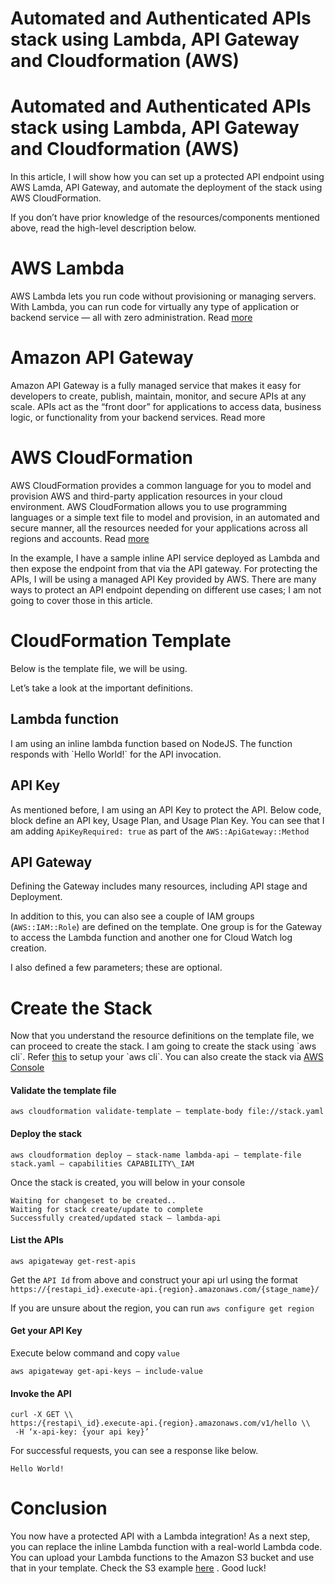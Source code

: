 # Automated and Authenticated APIs stack using Lambda, API Gateway and Cloudformation (AWS)


Automated and Authenticated APIs stack using Lambda, API Gateway and Cloudformation (AWS)
=========================================================================================

In this article, I will show how you can set up a protected API endpoint using AWS Lamda, API Gateway, and automate the deployment of the stack using AWS CloudFormation.

If you don’t have prior knowledge of the resources/components mentioned above, read the high-level description below.

AWS Lambda
==========

AWS Lambda lets you run code without provisioning or managing servers. With Lambda, you can run code for virtually any type of application or backend service — all with zero administration. Read [more](https://aws.amazon.com/lambda/)

Amazon API Gateway
==================

Amazon API Gateway is a fully managed service that makes it easy for developers to create, publish, maintain, monitor, and secure APIs at any scale. APIs act as the “front door” for applications to access data, business logic, or functionality from your backend services. Read more

AWS CloudFormation
==================

AWS CloudFormation provides a common language for you to model and provision AWS and third-party application resources in your cloud environment. AWS CloudFormation allows you to use programming languages or a simple text file to model and provision, in an automated and secure manner, all the resources needed for your applications across all regions and accounts. Read [more](https://aws.amazon.com/cloudformation/)

In the example, I have a sample inline API service deployed as Lambda and then expose the endpoint from that via the API gateway. For protecting the APIs, I will be using a managed API Key provided by AWS. There are many ways to protect an API endpoint depending on different use cases; I am not going to cover those in this article.

CloudFormation Template
=======================

Below is the template file, we will be using.

Let’s take a look at the important definitions.

Lambda function
---------------

I am using an inline lambda function based on NodeJS. The function responds with \`Hello World!\` for the API invocation.

API Key
-------

As mentioned before, I am using an API Key to protect the API. Below code, block define an API key, Usage Plan, and Usage Plan Key. You can see that I am adding `ApiKeyRequired: true` as part of the `AWS::ApiGateway::Method`

API Gateway
-----------

Defining the Gateway includes many resources, including API stage and Deployment.

In addition to this, you can also see a couple of IAM groups (`AWS::IAM::Role`) are defined on the template. One group is for the Gateway to access the Lambda function and another one for Cloud Watch log creation.

I also defined a few parameters; these are optional.

Create the Stack
================

Now that you understand the resource definitions on the template file, we can proceed to create the stack. I am going to create the stack using \`aws cli\`. Refer [this](https://docs.aws.amazon.com/cli/latest/userguide/cli-chap-configure.html) to setup your \`aws cli\`. You can also create the stack via [AWS Console](https://console.aws.amazon.com/cloudformation/home?region=us-east-1)

#### Validate the template file

`aws cloudformation validate-template — template-body file://stack.yaml`

####  Deploy the stack

```
aws cloudformation deploy — stack-name lambda-api — template-file stack.yaml — capabilities CAPABILITY\_IAM
```

Once the stack is created, you will below in your console

```
Waiting for changeset to be created..
Waiting for stack create/update to complete
Successfully created/updated stack — lambda-api
```

####  List the APIs

`aws apigateway get-rest-apis`

Get the `API Id` from above and construct your api url using the format `https://{restapi_id}.execute-api.{region}.amazonaws.com/{stage_name}/`

If you are unsure about the region, you can run `aws configure get region`

####  Get your API Key

Execute below command and copy `value`

`aws apigateway get-api-keys — include-value`

####  Invoke the API

```
curl -X GET \\
https:/{restapi\_id}.execute-api.{region}.amazonaws.com/v1/hello \\
 -H ‘x-api-key: {your api key}’
```

For successful requests, you can see a response like below.

`Hello World!`

Conclusion
==========

You now have a protected API with a Lambda integration! As a next step, you can replace the inline Lambda function with a real-world Lambda code. You can upload your Lambda functions to the Amazon S3 bucket and use that in your template. Check the S3 example [here](https://docs.aws.amazon.com/AWSCloudFormation/latest/UserGuide/aws-resource-lambda-function.html) . Good luck!
